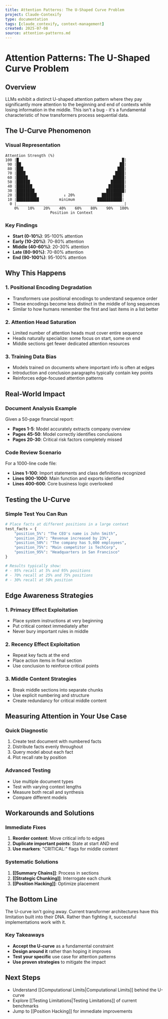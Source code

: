 ```yaml
---
title: Attention Patterns: The U-Shaped Curve Problem
project: Claude-Contexify
type: documentation
tags: [claude_contexify, context-management]
created: 2025-07-08
source: attention-patterns.md
---
```


# Attention Patterns: The U-Shaped Curve Problem

## Overview

LLMs exhibit a distinct U-shaped attention pattern where they pay significantly more attention to the beginning and end of contexts while losing information in the middle. This isn't a bug - it's a fundamental characteristic of how transformers process sequential data.

## The U-Curve Phenomenon

### Visual Representation
```
Attention Strength (%)
100 |█                                              █|
 90 |██                                            ██|
 80 |███                                          ███|
 70 |████                                        ████|
 60 |█████                                      █████|
 50 |██████                                    ██████|
 40 |███████                                  ███████|
 30 |████████                                ████████|
 20 |█████████            ↓ 20%            █████████|
 10 |██████████         minimum          ███████████|
  0 |________________________________________________|
    0%    10%    20%    40%    60%    80%    90%   100%
                    Position in Context
```

### Key Findings
- **Start (0-10%)**: 95-100% attention
- **Early (10-20%)**: 70-80% attention  
- **Middle (40-60%)**: 20-30% attention
- **Late (80-90%)**: 70-80% attention
- **End (90-100%)**: 95-100% attention

## Why This Happens

### 1. Positional Encoding Degradation
- Transformers use positional encodings to understand sequence order
- These encodings become less distinct in the middle of long sequences
- Similar to how humans remember the first and last items in a list better

### 2. Attention Head Saturation
- Limited number of attention heads must cover entire sequence
- Heads naturally specialize: some focus on start, some on end
- Middle sections get fewer dedicated attention resources

### 3. Training Data Bias
- Models trained on documents where important info is often at edges
- Introduction and conclusion paragraphs typically contain key points
- Reinforces edge-focused attention patterns

## Real-World Impact

### Document Analysis Example
Given a 50-page financial report:
- **Pages 1-5**: Model accurately extracts company overview
- **Pages 45-50**: Model correctly identifies conclusions
- **Pages 20-30**: Critical risk factors completely missed

### Code Review Scenario
For a 1000-line code file:
- **Lines 1-100**: Import statements and class definitions recognized
- **Lines 900-1000**: Main function and exports identified  
- **Lines 400-600**: Core business logic overlooked

## Testing the U-Curve

### Simple Test You Can Run
```python
# Place facts at different positions in a large context
test_facts = {
    "position_5%": "The CEO's name is John Smith",
    "position_25%": "Revenue increased by 23%", 
    "position_50%": "The company has 5,000 employees",
    "position_75%": "Main competitor is TechCorp",
    "position_95%": "Headquarters in San Francisco"
}

# Results typically show:
# - 95% recall at 5% and 95% positions
# - 70% recall at 25% and 75% positions  
# - 30% recall at 50% position
```

## Edge Awareness Strategies

### 1. Primacy Effect Exploitation
- Place system instructions at very beginning
- Put critical context immediately after
- Never bury important rules in middle

### 2. Recency Effect Exploitation  
- Repeat key facts at the end
- Place action items in final section
- Use conclusion to reinforce critical points

### 3. Middle Content Strategies
- Break middle sections into separate chunks
- Use explicit numbering and structure
- Create redundancy for critical middle content

## Measuring Attention in Your Use Case

### Quick Diagnostic
1. Create test document with numbered facts
2. Distribute facts evenly throughout
3. Query model about each fact
4. Plot recall rate by position

### Advanced Testing
- Use multiple document types
- Test with varying context lengths
- Measure both recall and synthesis
- Compare different models

## Workarounds and Solutions

### Immediate Fixes
1. **Reorder content**: Move critical info to edges
2. **Duplicate important points**: State at start AND end
3. **Use markers**: "CRITICAL:" flags for middle content

### Systematic Solutions
1. **[[Summary Chains]]**: Process in sections
2. **[[Strategic Chunking]]**: Interrogate each chunk
3. **[[Position Hacking]]**: Optimize placement

## The Bottom Line

The U-curve isn't going away. Current transformer architectures have this limitation built into their DNA. Rather than fighting it, successful implementations work with it.

### Key Takeaways
- **Accept the U-curve** as a fundamental constraint
- **Design around it** rather than hoping it improves
- **Test your specific** use case for attention patterns
- **Use proven strategies** to mitigate the impact

## Next Steps

- Understand [[Computational Limits|Computational Limits]] behind the U-curve
- Explore [[Testing Limitations|Testing Limitations]] of current benchmarks
- Jump to [[Position Hacking]] for immediate improvements